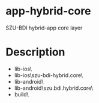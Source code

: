 # app-hybrid-core

SZU-BDI hybrid-app core layer

# Description

* lib-ios\
* lib-ios\szu-bdi-hybrid.core\
* lib-android\
* lib-android\szu.bdi.hybrid.core\
* build\
